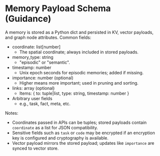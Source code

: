 # Memory Payload Schema (Guidance)

A memory is stored as a Python dict and persisted in KV, vector payloads, and graph node attributes. Common fields:

- coordinate: list[number]
  - The spatial coordinate; always included in stored payloads.
- memory_type: string
  - "episodic" or "semantic".
- timestamp: number
  - Unix epoch seconds for episodic memories; added if missing.
- importance: number (optional)
  - Higher means more important; used in pruning and sorting.
- links: array (optional)
  - Items: { to: tuple|list, type: string, timestamp: number }
- Arbitrary user fields
  - e.g., task, fact, meta, etc.

Notes:
- Coordinates passed in APIs can be tuples; stored payloads contain `coordinate` as a list for JSON compatibility.
- Sensitive fields such as `task` or `code` may be encrypted if an encryption key is configured and cryptography is available.
- Vector payload mirrors the stored payload; updates like `importance` are synced to vector store.
